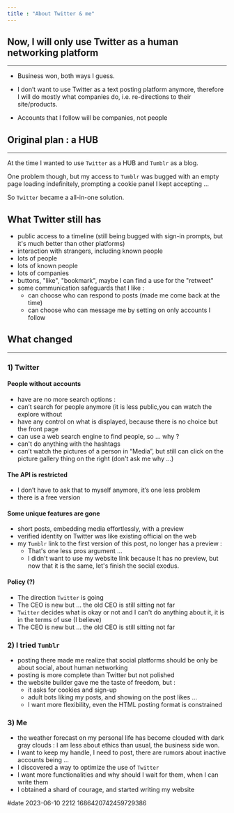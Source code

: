 ```yaml
---
title : "About Twitter & me"
---
```


## Now, I will only use Twitter as a human networking platform

---

- Business won, both ways I guess.

- I don’t want to use Twitter as a text posting platform anymore, therefore I will do mostly what companies do, i.e. re-directions to their site/products.

- Accounts that I follow will be companies, not people


## Original plan : a HUB

---

At the time I wanted to use `Twitter` as a HUB and `Tumblr` as a blog.

One problem though, but my access to `Tumblr` was bugged with an empty page loading indefinitely, prompting a cookie panel I kept accepting …

So `Twitter` became a all-in-one solution.


## What Twitter still has

- public access to a timeline (still being bugged with sign-in prompts, but it's much better than other platforms)
- interaction with strangers, including known people
- lots of people
- lots of known people
- lots of companies
- buttons, "like", "bookmark", maybe I can find a use for the "retweet"
- some communication safeguards that I like :
	- can choose who can respond to posts (made me come back at the time)
	- can choose who can message me by setting on only accounts I follow

## What changed

---

### 1) Twitter

#### People without accounts

- have are no more search options :
 - can’t search for people anymore (it is less public,you can watch the explore without
 - have any control on what is displayed, because there is no choice but the front page
 - can use a web search engine to find people, so ... why ?
 - can't do anything with the hashtags
- can’t watch the pictures of a person in “Media”, but still can click on the picture gallery thing on the right (don't ask me why ...)

#### The API is restricted

- I don’t have to ask that to myself anymore, it’s one less problem
- there is a free version

#### Some unique features are gone

- short posts, embedding media effortlessly, with a preview
- verified identity on Twitter was like existing official on the web
- my `Tumblr` link to the first version of this post, no longer has a preview :
	- That's one less pros argument ...
	- I didn't want to use my website link because It has no preview, but now that it is the same, let's finish the social exodus.

#### Policy (?)

- The direction `Twitter` is going
- The CEO is new but ... the old CEO is still sitting not far
- `Twitter` decides what is okay or not and I can't do anything about it, it is in the terms of use (I believe)
- The CEO is new but ... the old CEO is still sitting not far

### 2) I tried `Tumblr`

- posting there made me realize that social platforms should be only be about social, about human networking
- posting is more complete than Twitter but not polished
- the website builder gave me the taste of freedom, but :
	- it asks for cookies and sign-up
	- adult bots liking my posts, and showing on the post likes ...
	- I want more flexibility, even the HTML posting format is constrained

### 3) Me
- the weather forecast on my personal life has become clouded with dark gray clouds : I am less about ethics than usual, the business side won.
- I want to keep my handle, I need to post, there are rumors about inactive accounts being ...
- I discovered a way to optimize the use of `Twitter`
- I want more functionalities and why should I wait for them, when I can write them
- I obtained a shard of courage, and started writing my website

#date 2023-06-10 2212 1686420742459729386
